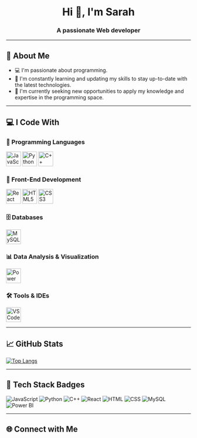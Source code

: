 <h1 align="center">Hi 👋, I'm Sarah</h1>
<h3 align="center">A passionate Web developer</h3>

---

## 📌 About Me

- 💻 I'm passionate about programming.  
- 🚀 I'm constantly learning and updating my skills to stay up-to-date with the latest technologies.  
- 🎯 I'm currently seeking new opportunities to apply my knowledge and expertise in the programming space.

---

## 💻 I Code With

### 🔹 Programming Languages
<p align="left">
  <img src="https://cdn.jsdelivr.net/gh/devicons/devicon/icons/javascript/javascript-original.svg" height="40" alt="JavaScript" />
  <img src="https://cdn.jsdelivr.net/gh/devicons/devicon/icons/python/python-original.svg" height="40" alt="Python" />
  <img src="https://cdn.jsdelivr.net/gh/devicons/devicon/icons/cplusplus/cplusplus-original.svg" height="40" alt="C++" />
</p>

### 🎨 Front-End Development
<p align="left">
  <img src="https://cdn.jsdelivr.net/gh/devicons/devicon/icons/react/react-original.svg" height="40" alt="React" />
  <img src="https://cdn.jsdelivr.net/gh/devicons/devicon/icons/html5/html5-original.svg" height="40" alt="HTML5" />
  <img src="https://cdn.jsdelivr.net/gh/devicons/devicon/icons/css3/css3-original.svg" height="40" alt="CSS3" />
</p>

### 🗄️ Databases
<p align="left">
  <img src="https://cdn.jsdelivr.net/gh/devicons/devicon/icons/mysql/mysql-original.svg" height="40" alt="MySQL" />
</p>

### 📊 Data Analysis & Visualization
<p align="left">
  <img src="https://upload.wikimedia.org/wikipedia/commons/c/cf/New_Power_BI_Logo.svg" height="40" alt="Power BI" />
</p>

### 🛠️ Tools & IDEs
<p align="left">
  <img src="https://cdn.jsdelivr.net/gh/devicons/devicon/icons/vscode/vscode-original.svg" height="40" alt="VSCode" />
</p>

---

## 📈 GitHub Stats

[![Top Langs](https://github-readme-stats.vercel.app/api/top-langs/?username=sarahwkh9&layout=compact&theme=tokyonight&langs_count=6)](https://github.com/anuraghazra/github-readme-stats)

---

## 🚀 Tech Stack Badges

![JavaScript](https://img.shields.io/badge/JavaScript-000000?style=for-the-badge&logo=javascript&logoColor=F7DF1E)
![Python](https://img.shields.io/badge/Python-000000?style=for-the-badge&logo=python&logoColor=3776AB)
![C++](https://img.shields.io/badge/C++-000000?style=for-the-badge&logo=c%2B%2B&logoColor=00599C)
![React](https://img.shields.io/badge/React-000000?style=for-the-badge&logo=react&logoColor=61DAFB)
![HTML](https://img.shields.io/badge/HTML-000000?style=for-the-badge&logo=html5&logoColor=E34F26)
![CSS](https://img.shields.io/badge/CSS-000000?style=for-the-badge&logo=css3&logoColor=1572B6)
![MySQL](https://img.shields.io/badge/MySQL-000000?style=for-the-badge&logo=mysql&logoColor=4479A1)
![Power BI](https://img.shields.io/badge/Power%20BI-000000?style=for-the-badge&logo=powerbi&logoColor=F2C811)

---

## 🌐 Connect with Me

<p align="left">
  <a href="https://www.linkedin.com/in/sarah-a-a68318143/" target
